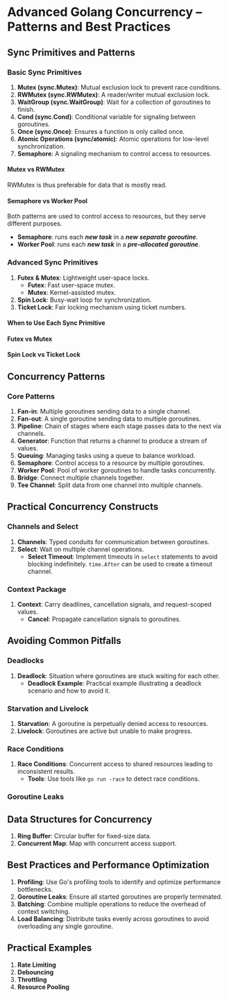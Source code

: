 # Advanced Golang Concurrency – Patterns and Best Practices

## Sync Primitives and Patterns

### Basic Sync Primitives

1. **Mutex (sync.Mutex)**: Mutual exclusion lock to prevent race conditions.
2. **RWMutex (sync.RWMutex)**: A reader/writer mutual exclusion lock.
3. **WaitGroup (sync.WaitGroup)**: Wait for a collection of goroutines to finish.
4. **Cond (sync.Cond)**: Conditional variable for signaling between goroutines.
5. **Once (sync.Once)**: Ensures a function is only called once.
6. **Atomic Operations (sync/atomic)**: Atomic operations for low-level synchronization.
7. **Semaphore**: A signaling mechanism to control access to resources.

#### Mutex vs RWMutex

RWMutex is thus preferable for data that is mostly read.

#### Semaphore vs Worker Pool

Both patterns are used to control access to resources, but they serve different purposes.

- **Semaphore**: runs each **_new task_** in a **_new separate goroutine_**.
- **Worker Pool**: runs each **_new task_** in a **_pre-allocated goroutine_**.

### Advanced Sync Primitives

1. **Futex & Mutex**: Lightweight user-space locks.
   - **Futex**: Fast user-space mutex.
   - **Mutex**: Kernel-assisted mutex.
2. **Spin Lock**: Busy-wait loop for synchronization.
3. **Ticket Lock**: Fair locking mechanism using ticket numbers.


#### When to Use Each Sync Primitive

#### Futex vs Mutex

#### Spin Lock vs Ticket Lock

## Concurrency Patterns

### Core Patterns

1. **Fan-in**: Multiple goroutines sending data to a single channel.
2. **Fan-out**: A single goroutine sending data to multiple goroutines.
3. **Pipeline**: Chain of stages where each stage passes data to the next via channels.
4. **Generator**: Function that returns a channel to produce a stream of values.
5. **Queuing**: Managing tasks using a queue to balance workload.
6. **Semaphore**: Control access to a resource by multiple goroutines.
7. **Worker Pool**: Pool of worker goroutines to handle tasks concurrently.
8. **Bridge**: Connect multiple channels together.
9. **Tee Channel**: Split data from one channel into multiple channels.

## Practical Concurrency Constructs

### Channels and Select

1. **Channels**: Typed conduits for communication between goroutines.
2. **Select**: Wait on multiple channel operations.
    - **Select Timeout**: Implement timeouts in `select` statements to avoid blocking indefinitely. `time.After` can be used to create a timeout channel.

### Context Package

1. **Context**: Carry deadlines, cancellation signals, and request-scoped values.
    - **Cancel**: Propagate cancellation signals to goroutines.

## Avoiding Common Pitfalls

### Deadlocks

1. **Deadlock**: Situation where goroutines are stuck waiting for each other.
    - **Deadlock Example**: Practical example illustrating a deadlock scenario and how to avoid it.

### Starvation and Livelock

1. **Starvation**: A goroutine is perpetually denied access to resources.
2. **Livelock**: Goroutines are active but unable to make progress.

### Race Conditions

1. **Race Conditions**: Concurrent access to shared resources leading to inconsistent results.
    - **Tools**: Use tools like `go run -race` to detect race conditions.


### Goroutine Leaks

## Data Structures for Concurrency

1. **Ring Buffer**: Circular buffer for fixed-size data.
2. **Concurrent Map**: Map with concurrent access support.

## Best Practices and Performance Optimization

1. **Profiling**: Use Go's profiling tools to identify and optimize performance bottlenecks.
2. **Goroutine Leaks**: Ensure all started goroutines are properly terminated.
3. **Batching**: Combine multiple operations to reduce the overhead of context switching.
4. **Load Balancing**: Distribute tasks evenly across goroutines to avoid overloading any single goroutine.


## Practical Examples

1. **Rate Limiting**
2. **Debouncing**
3. **Throttling**
4. **Resource Pooling**

